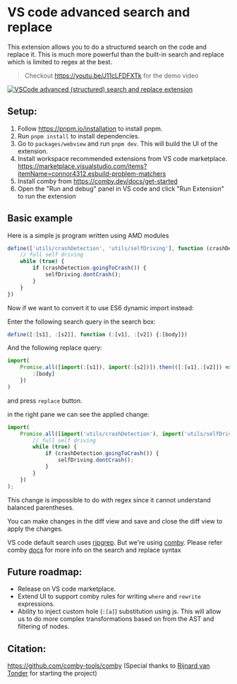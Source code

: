 # VS code advanced search and replace

This extension allows you to do a structured search on the code and replace it. This is much more powerful than the built-in search and replace which is limited to regex at the best.

> Checkout https://youtu.be/J11cLFDFXTk for the demo video

[![VSCode advanced (structured) search and replace extension](http://img.youtube.com/vi/J11cLFDFXTk/0.jpg)](https://www.youtube.com/watch?v=J11cLFDFXTk)

## Setup:

1. Follow https://pnpm.io/installation to install pnpm.
2. Run `pnpm install` to install dependencies.
3. Go to `packages/webview` and run `pnpm dev`. This will build the UI of the extension.
4. Install workspace recommended extensions from VS code marketplace. https://marketplace.visualstudio.com/items?itemName=connor4312.esbuild-problem-matchers
4. Install comby from https://comby.dev/docs/get-started
5. Open the "Run and debug" panel in VS code and click "Run Extension" to run the extension

## Basic example

Here is a simple js program written using AMD modules
```js
define(['utils/crashDetection', 'utils/selfDriving'], function (crashDetection, selfDriving) {
    // full self driving
    while (true) {
        if (crashDetection.goingToCrash()) {
            selfDriving.dontCrash();
        }
    }
})
```
Now if we want to convert it to use ES6 dynamic import instead:

Enter the following search query in the search box:
```js
define([:[s1], :[s2]], function (:[v1], :[v2]) {:[body]})
```

And the following replace query:
```js
import(
    Promise.all([import(:[s1]), import(:[s2])]).then(([:[v1],:[v2]]) => {
        :[body]
    })
)
```

and press  `replace` button.

in the right pane we can see the applied change:
```js
import(
    Promise.all([import('utils/crashDetection'), import('utils/selfDriving')]).then(([crashDetection, selfDriving]) => {
        // full self driving
        while (true) {
            if (crashDetection.goingToCrash()) {
                selfDriving.dontCrash();
            }
        }
    })
);
```

This change is impossible to do with regex since it cannot understand balanced parentheses.

You can make changes in the diff view and save and close the diff view to apply the changes.

VS code default search uses [ripgrep](https://github.com/BurntSushi/ripgrep). But we're using [comby](https://github.com/comby-tools/comby). Please refer comby [docs](https://comby.dev/docs/overview) for more info on the search and replace syntax


## Future roadmap:

- Release on VS code marketplace.
- Extend UI to support comby rules for writing `where` and `rewrite` expressions.
- Ability to inject custom hole (`:[a]`) substitution using js. This will allow us to do more complex transformations based on from the AST and filtering of nodes.

## Citation:
https://github.com/comby-tools/comby (Special thanks to [Rijnard van Tonder](https://github.com/rvantonder) for starting the project)
